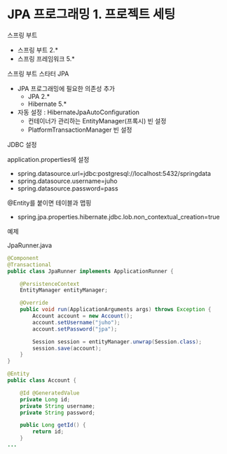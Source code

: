 # JPA 프로그래밍 1. 프로젝트 세팅



스프링 부트

- 스프링 부트 2.*
- 스프링 프레임워크 5.*



스프링 부트 스타터 JPA

- JPA 프로그래밍에 필요한 의존성 추가
  - JPA 2.*
  - Hibernate 5.*
- 자동 설정 : HibernateJpaAutoConfiguration
  - 컨테이너가 관리하는 EntityManager(프록시) 빈 설정
  - PlatformTransactionManager 빈 설정



JDBC 설정

application.properties에 설정

- spring.datasource.url=jdbc:postgresql://localhost:5432/springdata
- spring.datasource.username=juho
- spring.datasource.password=pass



@Entity를 붙이면 테이블과 맵핑

- spring.jpa.properties.hibernate.jdbc.lob.non_contextual_creation=true



예제

JpaRunner.java

```java
@Component
@Transactional
public class JpaRunner implements ApplicationRunner {

    @PersistenceContext
    EntityManager entityManager;

    @Override
    public void run(ApplicationArguments args) throws Exception {
        Account account = new Account();
        account.setUsername("juho");
        account.setPassword("jpa");

        Session session = entityManager.unwrap(Session.class);
        session.save(account);
    }
}
```

```java
@Entity
public class Account {

    @Id @GeneratedValue
    private Long id;
    private String username;
    private String password;

    public Long getId() {
        return id;
    }
...
```


